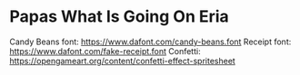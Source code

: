 # Papas What Is Going On Eria

Candy Beans font: https://www.dafont.com/candy-beans.font
Receipt font: https://www.dafont.com/fake-receipt.font
Confetti: https://opengameart.org/content/confetti-effect-spritesheet